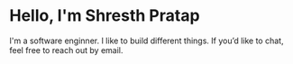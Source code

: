 # Hello, I'm Shresth Pratap  
I'm a software enginner. I like to build different things.
If you’d like to chat, feel free to reach out by email.  
